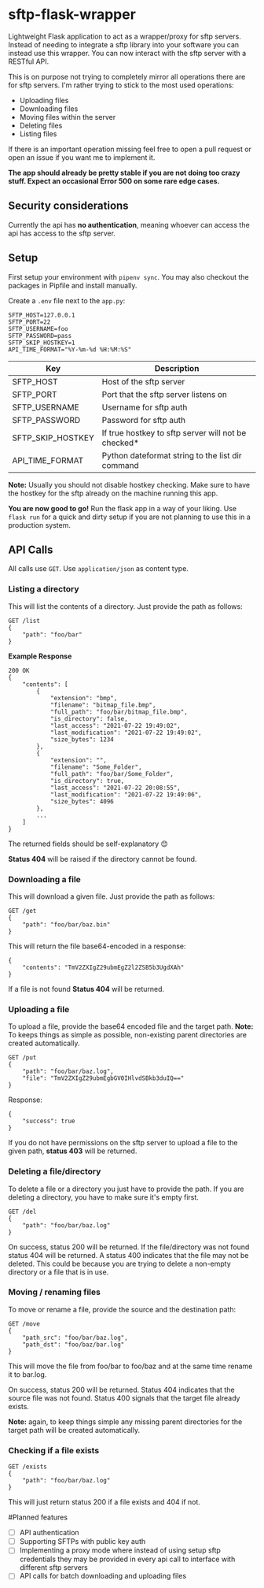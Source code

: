 # sftp-flask-wrapper
Lightweight Flask application to act as a wrapper/proxy for sftp servers. Instead of needing to integrate a sftp library into your software you can instead use this wrapper. You can now interact with the sftp server with a RESTful API.

This is on purpose not trying to completely mirror all operations there are for sftp servers. I'm rather trying to stick to the most used operations:
* Uploading files
* Downloading files
* Moving files within the server
* Deleting files
* Listing files

If there is an important operation missing feel free to open a pull request or open an issue if you want me to implement it.

**The app should already be pretty stable if you are not doing too crazy stuff. Expect an occasional Error 500 on some rare edge cases.**

## Security considerations
Currently the api has **no authentication**, meaning whoever can access the api has access to the sftp server. 

## Setup
First setup your environment with `pipenv sync`. You may also checkout the packages in Pipfile and install manually.

Create a `.env` file next to the `app.py`:
```
SFTP_HOST=127.0.0.1
SFTP_PORT=22
SFTP_USERNAME=foo
SFTP_PASSWORD=pass
SFTP_SKIP_HOSTKEY=1
API_TIME_FORMAT="%Y-%m-%d %H:%M:%S"
```
|Key          |Description|
|-------------|-----------|
|SFTP_HOST    |Host of the sftp server|
|SFTP_PORT    |Port that the sftp server listens on|
|SFTP_USERNAME|Username for sftp auth|
|SFTP_PASSWORD|Password for sftp auth|
|SFTP_SKIP_HOSTKEY|If true hostkey to sftp server will not be checked*|
|API_TIME_FORMAT|Python dateformat string to the list dir command|

**Note:** Usually you should not disable hostkey checking. Make sure to have the hostkey for the sftp already on the machine running this app.

**You are now good to go!** Run the flask app in a way of your liking. Use `flask run` for a quick and dirty setup if you are not planning to use this in a production system.

## API Calls
All calls use `GET`. Use `application/json` as content type.
### Listing a directory
This will list the contents of a directory. Just provide the path as follows:
```
GET /list
{
    "path": "foo/bar"
}
```
**Example Response**
```
200 OK
{
    "contents": [
        {
            "extension": "bmp",
            "filename": "bitmap_file.bmp",
            "full_path": "foo/bar/bitmap_file.bmp",
            "is_directory": false,
            "last_access": "2021-07-22 19:49:02",
            "last_modification": "2021-07-22 19:49:02",
            "size_bytes": 1234
        },
        {
            "extension": "",
            "filename": "Some_Folder",
            "full_path": "foo/bar/Some_Folder",
            "is_directory": true,
            "last_access": "2021-07-22 20:08:55",
            "last_modification": "2021-07-22 19:49:06",
            "size_bytes": 4096
        },
        ...
    ]
}
```
The returned fields should be self-explanatory 😊

**Status 404** will be raised if the directory cannot be found.

### Downloading a file
This will download a given file. Just provide the path as follows:
```
GET /get
{
    "path": "foo/bar/baz.bin"
}
```
This will return the file base64-encoded in a response:
```
{
    "contents": "TmV2ZXIgZ29ubmEgZ2l2ZSB5b3UgdXAh"
}
```
If a file is not found **Status 404** will be returned.

### Uploading a file
To upload a file, provide the base64 encoded file and the target path. **Note:** To keeps things as simple as possible, non-existing parent directories are created automatically.
```
GET /put
{
    "path": "foo/bar/baz.log",
    "file": "TmV2ZXIgZ29ubmEgbGV0IHlvdSBkb3duIQ=="
}
```
Response:
```
{
    "success": true
}
```
If you do not have permissions on the sftp server to upload a file to the given path, **status 403** will be returned.

### Deleting a file/directory
To delete a file or a directory you just have to provide the path. If you are deleting a directory, you have to make sure it's empty first.
```
GET /del
{
    "path": "foo/bar/baz.log"
}
```
On success, status 200 will be returned. If the file/directory was not found status 404 will be returned. A status 400 indicates that the file may not be deleted. This could be because you are trying to delete a non-empty directory or a file that is in use.

### Moving / renaming files
To move or rename a file, provide the source and the destination path:
```
GET /move
{
    "path_src": "foo/bar/baz.log",
    "path_dst": "foo/baz/bar.log"
}
```
This will move the file from foo/bar to foo/baz and at the same time rename it to bar.log.

On success, status 200 will be returned. Status 404 indicates that the source file was not found. Status 400 signals that the target file already exists.

**Note:** again, to keep things simple any missing parent directories for the target path will be created automatically.

### Checking if a file exists
```
GET /exists
{
    "path": "foo/bar/baz.log"
}
```
This will just return status 200 if a file exists and 404 if not.

#Planned features
- [ ] API authentication
- [ ] Supporting SFTPs with public key auth
- [ ] Implementing a proxy mode where instead of using setup sftp credentials they may be provided in every api call to interface with different sftp servers
- [ ] API calls for batch downloading and uploading files
